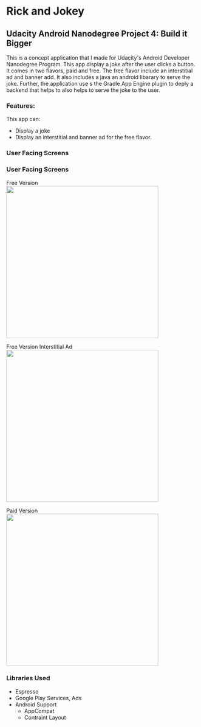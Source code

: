 # Rick and Jokey

## Udacity Android Nanodegree Project 4: Build it Bigger
This is a concept application that I made for Udacity's Android Developer Nanodegree Program.
This app display a joke after the user clicks a button. It comes in two flavors, paid and free. The free flavor include an interstitial ad and banner add. It also includes a java an android libarary to serve the joke. Further, the application use s the Gradle App Engine plugin to deply a backend that helps to also helps to serve the joke to the user.

### Features:
This app can:
* Display a joke
* Display an interstitial and banner ad for the free flavor.

### User Facing Screens

### User Facing Screens
Free Version </br>
<img src="https://user-images.githubusercontent.com/25759516/31742718-5888e228-b40d-11e7-966f-9eef01153d88.png" width="400">

Free Version Interstitial Ad </br>
<img src="https://user-images.githubusercontent.com/25759516/31742723-5a408f80-b40d-11e7-8686-f54158809f2d.png" width="400">

Paid Version </br>
<img src="https://user-images.githubusercontent.com/25759516/31742725-5c957b4c-b40d-11e7-9987-29e4e6903ad9.png" width="400">

### Libraries Used
* Espresso
* Google Play Services, Ads
* Android Support
	* AppCompat
	* Contraint Layout
